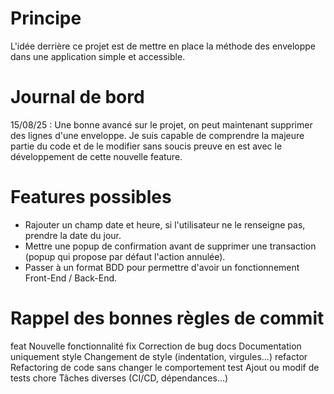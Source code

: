 # Principe
L'idée derrière ce projet est de mettre en place la méthode des enveloppe dans une application simple et accessible.

# Journal de bord 
15/08/25 : Une bonne avancé sur le projet, on peut maintenant supprimer des lignes d'une enveloppe. Je suis capable de comprendre la majeure partie du code et de le modifier sans soucis preuve en est avec le développement de cette nouvelle feature.

# Features possibles
* Rajouter un champ date et heure, si l'utilisateur ne le renseigne pas, prendre la date du jour.
* Mettre une popup de confirmation avant de supprimer une transaction (popup qui propose par défaut l'action annulée).
* Passer à un format BDD pour permettre d'avoir un fonctionnement Front-End / Back-End.

# Rappel des bonnes règles de commit
feat	    Nouvelle fonctionnalité
fix	        Correction de bug
docs	    Documentation uniquement
style	    Changement de style (indentation, virgules...)
refactor	Refactoring de code sans changer le comportement
test	    Ajout ou modif de tests
chore	    Tâches diverses (CI/CD, dépendances...)